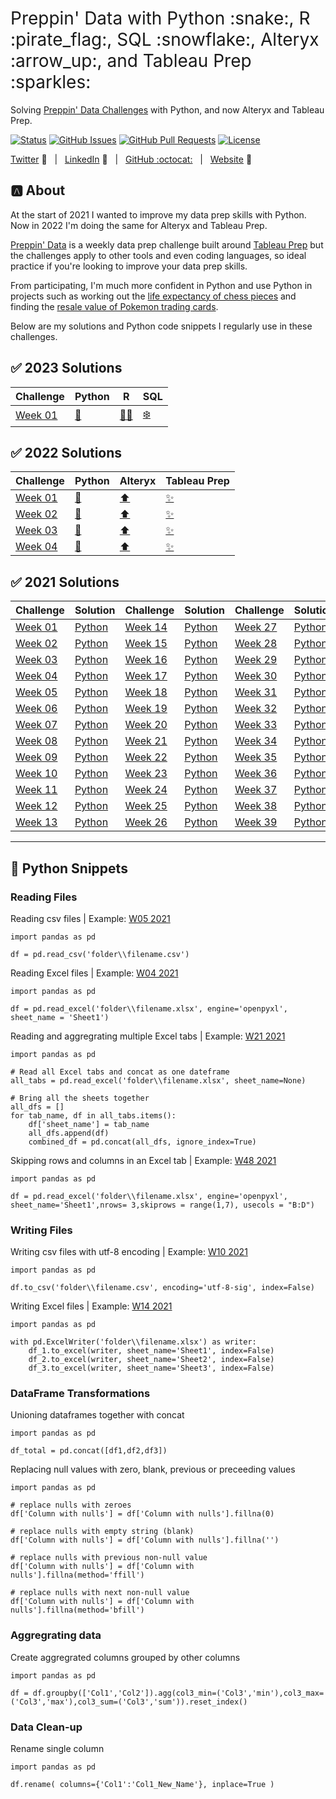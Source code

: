 <h1 style="font-weight:normal">
  Preppin' Data with Python :snake:, R :pirate_flag:, SQL :snowflake:, Alteryx :arrow_up:, and Tableau Prep :sparkles:
</h1>

Solving [Preppin' Data Challenges](https://preppindata.blogspot.com/) with Python, and now Alteryx and Tableau Prep.

[![Status](https://img.shields.io/badge/status-active-success.svg)]() [![GitHub Issues](https://img.shields.io/github/issues/wjsutton/preppin-data.svg)](https://github.com/wjsutton/preppin-data/issues) [![GitHub Pull Requests](https://img.shields.io/github/issues-pr/wjsutton/preppin-data.svg)](https://github.com/wjsutton/preppin-data/pulls) [![License](https://img.shields.io/badge/license-MIT-blue.svg)](/LICENSE)

[Twitter][Twitter] :speech_balloon:&nbsp;&nbsp;&nbsp;|&nbsp;&nbsp;&nbsp;[LinkedIn][LinkedIn] :necktie:&nbsp;&nbsp;&nbsp;|&nbsp;&nbsp;&nbsp;[GitHub :octocat:][GitHub]&nbsp;&nbsp;&nbsp;|&nbsp;&nbsp;&nbsp;[Website][Website] :link:

## :a: About 

At the start of 2021 I wanted to improve my data prep skills with Python. Now in 2022 I'm doing the same for Alteryx and Tableau Prep.

[Preppin' Data](https://preppindata.blogspot.com/) is a weekly data prep challenge built around [Tableau Prep](https://www.tableau.com/en-gb/products/prep) but the challenges apply to other tools and even coding languages, so ideal practice if you're looking to improve your data prep skills. 

From participating, I'm much more confident in Python and use Python in projects such as working out the [life expectancy of chess pieces](https://github.com/wjsutton/life_expectancy_in_chess) and finding the [resale value of Pokemon trading cards](https://github.com/wjsutton/pokemon_tcg_stockmarket).

Below are my solutions and Python code snippets I regularly use in these challenges.


<!--
Quick Link 
-->

[Twitter]:https://twitter.com/WJSutton12
[LinkedIn]:https://www.linkedin.com/in/will-sutton-14711627/
[GitHub]:https://github.com/wjsutton
[Website]:https://wjsutton.github.io/


## :white_check_mark: 2023 Solutions

| Challenge   | Python | R | SQL |
| ----------- | ----------- | ----------- | ----------- |
| [Week 01](https://preppindata.blogspot.com/2023/01/2023-week-1-data-source-bank.html)      | [:snake:](https://github.com/wjsutton/preppin-data/blob/main/2023/python/2023_week_01.py)  | [:pirate_flag:](https://github.com/wjsutton/preppin-data/blob/main/2023/R/2023_week_01.R) | [:snowflake:](https://github.com/wjsutton/preppin-data/blob/main/2023/SQL/2023_week_01.sql) |

## :white_check_mark: 2022 Solutions

| Challenge   | Python | Alteryx | Tableau Prep |
| ----------- | ----------- | ----------- | ----------- |
| [Week 01](https://preppindata.blogspot.com/2022/01/2022-week-1-prep-school-parental.html)      | [:snake:](https://github.com/wjsutton/preppin-data/blob/main/2022/python_scripts/2022-week-01.py)  | [:arrow_up:](https://github.com/wjsutton/preppin-data/blob/main/2022/alteryx_workflows/PD_2022_WK1.yxmd) | [:sparkles:](https://github.com/wjsutton/preppin-data/blob/main/2022/tableau_prep_flows/pd_2022_wk1.tfl)
| [Week 02](https://preppindata.blogspot.com/2022/01/2022-week-2-prep-school-birthday-cakes.html)      | [:snake:](https://github.com/wjsutton/preppin-data/blob/main/2022/python_scripts/2022-week-02.py)  | [:arrow_up:](https://github.com/wjsutton/preppin-data/blob/main/2022/alteryx_workflows/PD_2022_WK2.yxmd) | [:sparkles:](https://github.com/wjsutton/preppin-data/blob/main/2022/tableau_prep_flows/pd_2022_wk2.tfl)
| [Week 03](https://preppindata.blogspot.com/2022/01/2022-week-3-prep-school-passing-grades.html)      | [:snake:](https://github.com/wjsutton/preppin-data/blob/main/2022/python_scripts/2022-week-03.py)  | [:arrow_up:](https://github.com/wjsutton/preppin-data/blob/main/2022/alteryx_workflows/PD_2022_WK3.yxmd) | [:sparkles:](https://github.com/wjsutton/preppin-data/blob/main/2022/tableau_prep_flows/pd_2022_wk3.tfl)
| [Week 04](https://preppindata.blogspot.com/2022/01/2022-week-4-prep-school-travel-plans.html) | [:snake:](https://github.com/wjsutton/preppin-data/blob/main/2022/python_scripts/2022-week-04.py) | [:arrow_up:](https://github.com/wjsutton/preppin-data/blob/main/2022/alteryx_workflows/PD_2022_WK4.yxmd) | [:sparkles:](https://github.com/wjsutton/preppin-data/blob/main/2022/tableau_prep_flows/pd_2022_wk4.tfl)

## :white_check_mark: 2021 Solutions

| Challenge     | Solution |Challenge     | Solution |Challenge     | Solution |Challenge     | Solution |
| ----------- | ----------- | ----------- | ----------- | ----------- | ----------- | ----------- | ----------- |
| [Week 01](https://preppindata.blogspot.com/2021/01/2021-week-1.html)      | [Python](https://github.com/wjsutton/preppin-data/blob/main/2021/2021-week-01.py)       | [Week 14](https://preppindata.blogspot.com/2021/04/2021-week-14-prep-air-in-flight.html)      | [Python](https://github.com/wjsutton/preppin-data/blob/main/2021/2021-week-14.py) | [Week 27](https://preppindata.blogspot.com/2021/07/2021-week-27-nba-draft-lottery.html)      | [Python](https://github.com/wjsutton/preppin-data/blob/main/2021/2021-week-27.py)       | [Week 40](https://preppindata.blogspot.com/2021/10/2021-week-40-animal-adoptions.html)      | [Python](https://github.com/wjsutton/preppin-data/blob/main/2021/2021-week-40.py) 
| [Week 02](https://preppindata.blogspot.com/2021/01/2021-week-2.html)      | [Python](https://github.com/wjsutton/preppin-data/blob/main/2021/2021-week-02.py)       | [Week 15](https://preppindata.blogspot.com/2021/04/2021-week-15-restaurant-menu-orders.html)      | [Python](https://github.com/wjsutton/preppin-data/blob/main/2021/2021-week-15.py)       | [Week 28](https://preppindata.blogspot.com/2021/07/2021-week-28-its-coming-rome.html)      | [Python](https://github.com/wjsutton/preppin-data/blob/main/2021/2021-week-28.py)       | [Week 41](https://preppindata.blogspot.com/2021/10/2021-week-41-southend-stats.html)      | [Python](https://github.com/wjsutton/preppin-data/blob/main/2021/2021-week-41.py) 
| [Week 03](https://preppindata.blogspot.com/2021/01/2021-week-3.html)      | [Python](https://github.com/wjsutton/preppin-data/blob/main/2021/2021-week-03.py)       | [Week 16](https://preppindata.blogspot.com/2021/04/2021-week-16-super-league.html)      | [Python](https://github.com/wjsutton/preppin-data/blob/main/2021/2021-week-16.py)       | [Week 29](https://preppindata.blogspot.com/2021/07/2021-week-29-pd-x-wow-tokyo-2020.html)      | [Python](https://github.com/wjsutton/preppin-data/blob/main/2021/2021-week-29.py)       | [Week 42](https://preppindata.blogspot.com/2021/10/2021-week-42-charity-fundraising.html)      | [Python](https://github.com/wjsutton/preppin-data/blob/main/2021/2021-week-42.py) 
| [Week 04](https://preppindata.blogspot.com/2021/01/2021-week-4.html)      | [Python](https://github.com/wjsutton/preppin-data/blob/main/2021/2021-week-04.py)       | [Week 17](https://preppindata.blogspot.com/2021/04/week-17-timesheet-checks.html)      |  [Python](https://github.com/wjsutton/preppin-data/blob/main/2021/2021-week-17.py)      | [Week 30](https://preppindata.blogspot.com/2021/07/2021-week-30-lift-your-spirits.html)      | [Python](https://github.com/wjsutton/preppin-data/blob/main/2021/2021-week-30.py)       | [Week 43](https://preppindata.blogspot.com/2021/10/2021-week-43-is-that-case.html)      | [Python](https://github.com/wjsutton/preppin-data/blob/main/2021/2021-week-43.py) 
| [Week 05](https://preppindata.blogspot.com/2021/02/2021-week-5-dealing-with-duplication.html)      | [Python](https://github.com/wjsutton/preppin-data/blob/main/2021/2021-week-05.py)       | [Week 18](https://preppindata.blogspot.com/2021/05/2021-week-18-prep-air-project-overruns.html)      |  [Python](https://github.com/wjsutton/preppin-data/blob/main/2021/2021-week-18.py)      | [Week 31](https://preppindata.blogspot.com/2021/08/2021-week-36-excelling-in-prep.html)      | [Python](https://github.com/wjsutton/preppin-data/blob/main/2021/2021-week-31.py)       | [Week 44](https://preppindata.blogspot.com/2021/11/2021-week-44-on-yer-bike.html)      | [Python](https://github.com/wjsutton/preppin-data/blob/main/2021/2021-week-44.py) 
| [Week 06](https://preppindata.blogspot.com/2021/02/2021-week-6-comparing-prize-money-for.html)      | [Python](https://github.com/wjsutton/preppin-data/blob/main/2021/2021-week-06.py)       | [Week 19](https://preppindata.blogspot.com/2021/05/2021-week-19-prep-air-project-details.html)      |  [Python](https://github.com/wjsutton/preppin-data/blob/main/2021/2021-week-19.py)      | [Week 32](https://preppindata.blogspot.com/2021/08/2021-week-32-excelling-through.html)      | [Python](https://github.com/wjsutton/preppin-data/blob/main/2021/2021-week-32.py)       | [Week 45](https://preppindata.blogspot.com/2021/11/2021-week-45-spread-knowledge-for-tc.html)      | [Python](https://github.com/wjsutton/preppin-data/blob/main/2021/2021-week-45.py) 
| [Week 07](https://preppindata.blogspot.com/2021/02/2021-week-7-vegan-shopping-list.html)      | [Python](https://github.com/wjsutton/preppin-data/blob/main/2021/2021-week-07.py)       | [Week 20](https://preppindata.blogspot.com/2021/05/2021-week-20-controlling-complaints.html)      |  [Python](https://github.com/wjsutton/preppin-data/blob/main/2021/2021-week-20.py)      | [Week 33](https://preppindata.blogspot.com/2021/08/2021-week-33-excelling-at-adding-one.html)      | [Python](https://github.com/wjsutton/preppin-data/blob/main/2021/2021-week-33.py)       | [Week 46](https://preppindata.blogspot.com/2021/11/2021-week-46-book-shop-data-modelling.html)      | [Python](https://github.com/wjsutton/preppin-data/blob/main/2021/2021-week-46.py) 
| [Week 08](https://preppindata.blogspot.com/2021/02/2021-week-8-karaoke-data.html)      | [Python](https://github.com/wjsutton/preppin-data/blob/main/2021/2021-week-08.py)       | [Week 21](https://preppindata.blogspot.com/2021/05/2021-week-21-getting-trolleyed.html)      |  [Python](https://github.com/wjsutton/preppin-data/blob/main/2021/2021-week-21.py)      | [Week 34](https://preppindata.blogspot.com/2021/08/2021-week-34-excelling-with-lookups.html)      |  [Python](https://github.com/wjsutton/preppin-data/blob/main/2021/2021-week-34.py)      | [Week 47](https://preppindata.blogspot.com/2021/11/2021-week-47-games-night-viz-collab.html)      | [Python](https://github.com/wjsutton/preppin-data/blob/main/2021/2021-week-47.py) 
| [Week 09](https://preppindata.blogspot.com/2021/03/2021-week-9-working-with-strings.html)      | [Python](https://github.com/wjsutton/preppin-data/blob/main/2021/2021-week-09.py)       | [Week 22](https://preppindata.blogspot.com/2021/06/2021-week-22-answer-smash.html)      |  [Python](https://github.com/wjsutton/preppin-data/blob/main/2021/2021-week-22.py)      | [Week 35](https://preppindata.blogspot.com/2021/09/2021-week-35-picture-perfect.html)      |  [Python](https://github.com/wjsutton/preppin-data/blob/main/2021/2021-week-35.py)      | [Week 48](https://preppindata.blogspot.com/2021/12/2021-week-48-departmental-december.html)      | [Python](https://github.com/wjsutton/preppin-data/blob/main/2021/2021-week-48.py) 
| [Week 10](https://preppindata.blogspot.com/2021/02/2021-week-10-pokemon-hierarchies.html)      | [Python](https://github.com/wjsutton/preppin-data/blob/main/2021/2021-week-10.py)       | [Week 23](https://preppindata.blogspot.com/2021/06/2021-week-23-nps-for-airlines.html)      |  [Python](https://github.com/wjsutton/preppin-data/blob/main/2021/2021-week-23.py)      | [Week 36](https://preppindata.blogspot.com/2021/09/2021-week-36-whats-trendy.html)      |  [Python](https://github.com/wjsutton/preppin-data/blob/main/2021/2021-week-36.py)      |  [Week 49](https://preppindata.blogspot.com/2021/12/2021-week-49-departmental-december.html)      | [Python](https://github.com/wjsutton/preppin-data/blob/main/2021/2021-week-49.py) 
| [Week 11](https://preppindata.blogspot.com/2021/03/2021-week-11-cocktail-profit-margins.html)      | [Python](https://github.com/wjsutton/preppin-data/blob/main/2021/2021-week-11.py)       | [Week 24](https://preppindata.blogspot.com/2021/06/2021-week-24-c-co-absence-monitoring.html)      |  [Python](https://github.com/wjsutton/preppin-data/blob/main/2021/2021-week-24.py) | [Week 37](https://preppindata.blogspot.com/2021/09/2021-week-37-re-looking-at-phone.html)      |  [Python](https://github.com/wjsutton/preppin-data/blob/main/2021/2021-week-37.py)      | [Week 50](https://preppindata.blogspot.com/2021/12/2021-week-50-departmental-december-sales.html)      | [Python](https://github.com/wjsutton/preppin-data/blob/main/2021/2021-week-50.py) 
| [Week 12](https://preppindata.blogspot.com/2021/03/2021-week-12-maldives-tourism.html)      | [Python](https://github.com/wjsutton/preppin-data/blob/main/2021/2021-week-12.py)       | [Week 25](https://preppindata.blogspot.com/2021/06/2021-week-25-worst-pokemon.html)      |  [Python](https://github.com/wjsutton/preppin-data/blob/main/2021/2021-week-25.py) | [Week 38](https://preppindata.blogspot.com/2021/09/2021-week-38-trilogy.html)      |  [Python](https://github.com/wjsutton/preppin-data/blob/main/2021/2021-week-38.py)      | [Week 51](https://preppindata.blogspot.com/2021/12/2021-week-51-departmental-december-it.html)      | [Python](https://github.com/wjsutton/preppin-data/blob/main/2021/2021-week-51.py) 
| [Week 13](https://preppindata.blogspot.com/2021/03/2021-week-13.html)      | [Python](https://github.com/wjsutton/preppin-data/blob/main/2021/2021-week-13.py)       | [Week 26](https://preppindata.blogspot.com/2021/06/2021-week-26-rolling-weekly-revenue.html)      |  [Python](https://github.com/wjsutton/preppin-data/blob/main/2021/2021-week-26.py) | [Week 39](https://preppindata.blogspot.com/2021/09/2021-week-39-painting-bikes.html)      |  [Python](https://github.com/wjsutton/preppin-data/blob/main/2021/2021-week-39.py)      | [Week 52](https://preppindata.blogspot.com/2021/12/2021-week-52-departmental-december.html)      | [Python](https://github.com/wjsutton/preppin-data/blob/main/2021/2021-week-52.py) 

---

## :snake: Python Snippets

### Reading Files

Reading csv files | Example: [W05 2021](https://github.com/wjsutton/preppin-data/blob/main/2021/2021-week-05.py)
```
import pandas as pd

df = pd.read_csv('folder\\filename.csv')
```

Reading Excel files | Example: [W04 2021](https://github.com/wjsutton/preppin-data/blob/main/2021/2021-week-04.py)
```
import pandas as pd

df = pd.read_excel('folder\\filename.xlsx', engine='openpyxl', sheet_name = 'Sheet1')
```

Reading and aggregrating multiple Excel tabs | Example: [W21 2021](https://github.com/wjsutton/preppin-data/blob/main/2021/2021-week-21.py)
```
import pandas as pd

# Read all Excel tabs and concat as one dateframe
all_tabs = pd.read_excel('folder\\filename.xlsx', sheet_name=None)

# Bring all the sheets together
all_dfs = []
for tab_name, df in all_tabs.items():
    df['sheet_name'] = tab_name
    all_dfs.append(df)
    combined_df = pd.concat(all_dfs, ignore_index=True)
```

Skipping rows and columns in an Excel tab | Example: [W48 2021](https://github.com/wjsutton/preppin-data/blob/main/2021/2021-week-48.py)
```
import pandas as pd

df = pd.read_excel('folder\\filename.xlsx', engine='openpyxl', sheet_name='Sheet1',nrows= 3,skiprows = range(1,7), usecols = "B:D")
```

### Writing Files

Writing csv files with utf-8 encoding | Example: [W10 2021](https://github.com/wjsutton/preppin-data/blob/main/2021/2021-week-10.py)
```
import pandas as pd

df.to_csv('folder\\filename.csv', encoding='utf-8-sig', index=False)
```

Writing Excel files | Example: [W14 2021](https://github.com/wjsutton/preppin-data/blob/main/2021/2021-week-14.py)
```
import pandas as pd

with pd.ExcelWriter('folder\\filename.xlsx') as writer:  
    df_1.to_excel(writer, sheet_name='Sheet1', index=False)
    df_2.to_excel(writer, sheet_name='Sheet2', index=False)
    df_3.to_excel(writer, sheet_name='Sheet3', index=False)
```

### DataFrame Transformations

Unioning dataframes together with concat
```
import pandas as pd

df_total = pd.concat([df1,df2,df3])
```

Replacing null values with zero, blank, previous or preceeding values
```
import pandas as pd

# replace nulls with zeroes
df['Column with nulls'] = df['Column with nulls'].fillna(0)

# replace nulls with empty string (blank)
df['Column with nulls'] = df['Column with nulls'].fillna('')

# replace nulls with previous non-null value
df['Column with nulls'] = df['Column with nulls'].fillna(method='ffill')

# replace nulls with next non-null value
df['Column with nulls'] = df['Column with nulls'].fillna(method='bfill')
```

### Aggregrating data

Create aggregrated columns grouped by other columns
```
import pandas as pd

df = df.groupby(['Col1','Col2']).agg(col3_min=('Col3','min'),col3_max=('Col3','max'),col3_sum=('Col3','sum')).reset_index()
```

### Data Clean-up

Rename single column
```
import pandas as pd

df.rename( columns={'Col1':'Col1_New_Name'}, inplace=True )
```
